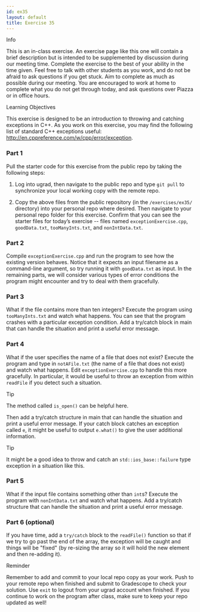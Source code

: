 ```yaml
---
id: ex35
layout: default
title: Exercise 35
---
```


<div class='admonition info'>
<div class='title'>Info</div>
<div class='content'>
<p>This is an in-class exercise. An exercise page like this one will contain a brief description but is intended to be supplemented by discussion during our meeting time. Complete the exercise to the best of your ability in the time given. Feel free to talk with other students as you work, and do not be afraid to ask questions if you get stuck. Aim to complete as much as possible during our meeting. You are encouraged to work at home to complete what you do not get through today, and ask questions over Piazza or in office hours.</p>
</div>
</div>

<div class='admonition tip'>
<div class='title'>Learning Objectives</div>
<div class='content'>
<p>This exercise is designed to be an introduction to throwing and catching exceptions in C++. As you work on this exercise, you may find the following list of standard C++ exceptions useful: <a href="http://en.cppreference.com/w/cpp/error/exception">http://en.cppreference.com/w/cpp/error/exception</a>.</p>
</div>
</div>

### Part 1
Pull the starter code for this exercise from the public repo by taking the following steps:

1.	Log into ugrad, then navigate to the public repo and type `git pull` to synchronize your local working copy with the remote repo.

2.	Copy the above files from the public repository (in the `/exercises/ex35/` directory) into your personal repo where desired. Then navigate to your personal repo folder for this exercise. Confirm that you can see the starter files for today’s exercise -- files named `exceptionExercise.cpp`, `goodData.txt`, `tooManyInts.txt`, and `nonIntData.txt`.

### Part 2
Compile `exceptionExercise.cpp` and run the program to see how the existing version behaves. Notice that it expects an input filename as a command-line argument, so try running it with `goodData.txt` as input. In the remaining parts, we will consider various types of error conditions the program might encounter and try to deal with them gracefully.

### Part 3
What if the file contains more than ten integers? Execute the program using `tooManyInts.txt` and watch what happens. You can see that the program crashes with a particular exception condition. Add a try/catch block in main that can handle the situation and print a useful error message. 

### Part 4
What if the user specifies the name of a file that does not exist? Execute the program and type in `notAFile.txt` (the name of a file that does not exist) and watch what happens. Edit `exceptionExercise.cpp` to handle this more gracefully. In particular, it would be useful to throw an exception from within `readFile` if you detect such a situation. 

<div class='admonition tip'>
<div class='title'>Tip</div>
<div class='content'>
<p>The method called <code>is_open()</code> can be helpful here.</p>
</div>
</div>

Then add a try/catch structure in main that can handle the situation and print a useful error message. If your catch block catches an exception called `e`, it might be useful to output `e.what()` to give the user additional information.  

<div class='admonition tip'>
<div class='title'>Tip</div>
<div class='content'>
<p>It might be a good idea to throw and catch an <code>std::ios_base::failure</code> type exception in a situation like this.</p>
</div>
</div>

### Part 5
What if the input file contains something other than `int`s? Execute the program with `nonIntData.txt` and watch what happens. Add a try/catch structure that can handle the situation and print a useful error message. 

### Part 6 (optional)
If you have time, add a `try/catch` block to the `readFile()` function so that if we try to go past the end of the array, the exception will be caught and things will be "fixed" (by re-sizing the array so it will hold the new element and then re-adding it).

<div class='admonition tip'>
<div class='title'>Reminder</div>
<div class='content'>
<p>Remember to add and commit to your local repo copy as your work. Push to your remote repo when finished and submit to Gradescope to check your solution. Use <code>exit</code> to logout from your ugrad account when finished. If you continue to work on the program after class, make sure to keep your repo updated as well!</p>
</div>
</div>
